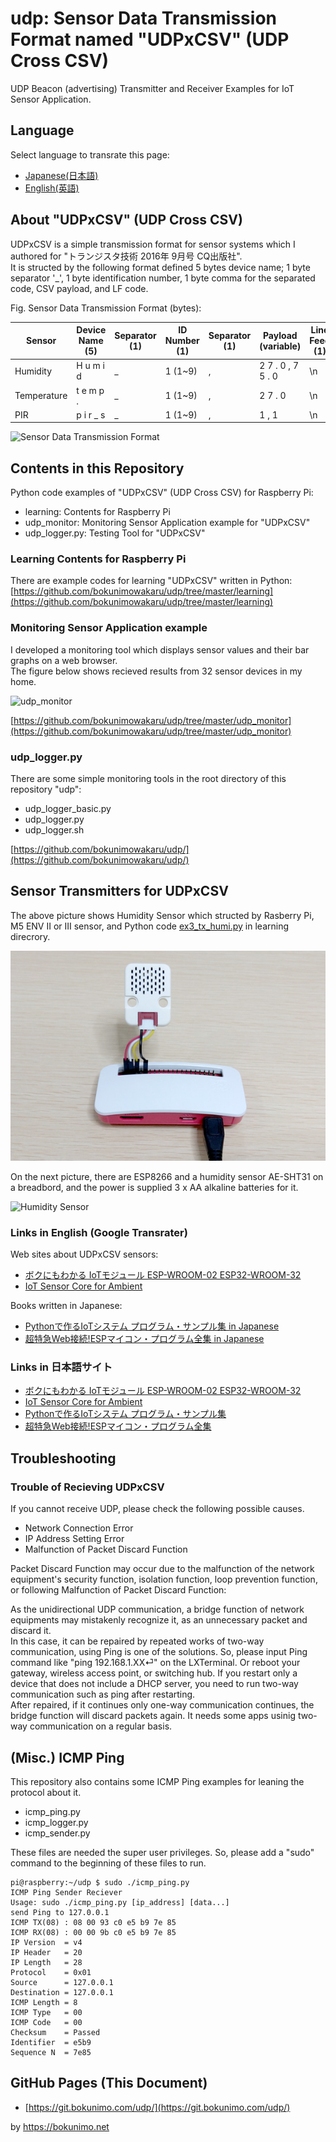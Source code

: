 # udp: Sensor Data Transmission Format named "UDPxCSV" (UDP Cross CSV)

UDP Beacon (advertising) Transmitter and Receiver Examples for IoT Sensor Application.  

## Language

Select language to transrate this page:

* [Japanese(日本語)](https://translate.google.com/website?sl=en&tl=ja&hl&u=https://git.bokunimo.com/udp/)
* [English(英語)](https://git.bokunimo.com/udp/)

## About "UDPxCSV" (UDP Cross CSV)

UDPxCSV is a simple transmission format for sensor systems which I authored for "トランジスタ技術 2016年 9月号 CQ出版社".  
It is structed by the following format defined 5 bytes device name; 1 byte separator '_', 1 byte identification number, 1 byte comma for the separated code, CSV payload, and LF code.  

Fig. Sensor Data Transmission Format (bytes):  

|Sensor     |Device Name (5)  |Separator (1)|ID Number (1)|Separator (1)|Payload (variable)  |Line Feed (1)|
|-----------|-----------------|-------------|-------------|-------------|--------------------|-------------|
|Humidity   | H u m i d       | _           | 1 (1~9)     | ,           | 2 7 . 0 ,   7 5 . 0| \n          |
|Temperature| t e m p .       | _           | 1 (1~9)     | ,           | 2 7 . 0            | \n          |
|PIR        | p i r _ s       | _           | 1 (1~9)     | ,           | 1 , 1              | \n          |

![Sensor Data Transmission Format](https://bokunimo.net/blog/wp-content/uploads/2022/06/csv.jpg)

## Contents in this Repository

Python code examples of "UDPxCSV" (UDP Cross CSV) for Raspberry Pi:  

* learning: Contents for Raspberry Pi  
* udp_monitor: Monitoring Sensor Application example for "UDPxCSV"  
* udp_logger.py: Testing Tool for "UDPxCSV"  

### Learning Contents for Raspberry Pi

There are example codes for learning "UDPxCSV" written in Python:  
[https://github.com/bokunimowakaru/udp/tree/master/learning](https://github.com/bokunimowakaru/udp/tree/master/learning)

### Monitoring Sensor Application example

I developed a monitoring tool which displays sensor values and their bar graphs on a web browser.  
The figure below shows recieved results from 32 sensor devices in my home.  

![udp_monitor](https://bokunimo.net/blog/wp-content/uploads/2022/02/udp-768x406.jpg)

[https://github.com/bokunimowakaru/udp/tree/master/udp_monitor](https://github.com/bokunimowakaru/udp/tree/master/udp_monitor)

### udp_logger.py

There are some simple monitoring tools in the root directory of this repository "udp":  

* udp_logger_basic.py
* udp_logger.py
* udp_logger.sh

[https://github.com/bokunimowakaru/udp/](https://github.com/bokunimowakaru/udp/)

## Sensor Transmitters for UDPxCSV

The above picture shows Humidity Sensor which structed by Rasberry Pi, M5 ENV II or III sensor,
and Python code [ex3_tx_humi.py](https://github.com/bokunimowakaru/udp/blob/master/learning/ex3_tx_humi.py) in learning direcrory.  

![Humidity Sensor for Raspberry Pi](https://raw.githubusercontent.com/bokunimowakaru/udp/master/learning/humid_sesnor.jpg)

On the next picture, there are ESP8266 and a humidity sensor AE-SHT31 on a breadbord,
and the power is supplied 3 x AA alkaline batteries for it.

![Humidity Sensor](https://bokunimo.net/blog/wp-content/uploads/yahoo/blog_import_5c796d4c214c7.jpg)

### Links in English (Google Transrater)

Web sites about UDPxCSV sensors:
* [ボクにもわかる IoTモジュール ESP-WROOM-02 ESP32-WROOM-32](https://translate.google.com/website?sl=ja&tl=en&hl&u=https://git.bokunimo.com/esp/)
* [IoT Sensor Core for Ambient](https://translate.google.com/website?sl=ja&tl=en&hl&u=https://bokunimo.net/ambient/)

Books written in Japanese:
* [Pythonで作るIoTシステム プログラム・サンプル集 in Japanese](https://translate.google.com/website?sl=ja&tl=en&hl&u=https://amzn.to/3ls4Vx4)
* [超特急Web接続!ESPマイコン・プログラム全集 in Japanese](https://translate.google.com/website?sl=ja&tl=en&hl&u=https://amzn.to/3JWq78I)

### Links in 日本語サイト
* [ボクにもわかる IoTモジュール ESP-WROOM-02 ESP32-WROOM-32](https://git.bokunimo.com/esp/)
* [IoT Sensor Core for Ambient](https://bokunimo.net/ambient/)
* [Pythonで作るIoTシステム プログラム・サンプル集](https://amzn.to/3ls4Vx4)
* [超特急Web接続!ESPマイコン・プログラム全集](https://amzn.to/3JWq78I)

## Troubleshooting

### Trouble of Recieving UDPxCSV

If you cannot receive UDP, please check the following possible causes.

* Network Connection Error
* IP Address Setting Error
* Malfunction of Packet Discard Function

Packet Discard Function may occur due to the malfunction of the network equipment's security function, isolation function, loop prevention function, or following Malfunction of Packet Discard Function:

As the unidirectional UDP communication, a bridge function of network equipments may mistakenly recognize it, as an unnecessary packet and discard it.  
In this case, it can be repaired by repeated works of two-way communication, using Ping is one of the solutions. So, please input Ping command like "ping 192.168.1.XX⏎" on the LXTerminal.
Or reboot your gateway, wireless access point, or switching hub. If you restart only a device that does not include a DHCP server, you need to run two-way communication such as ping after restarting.  
After repaired, if it continues only one-way communication continues, the bridge function will discard packets again. It needs some apps usinig two-way communication on a regular basis.  

## (Misc.) ICMP Ping

This repository also contains some ICMP Ping examples for leaning the protocol about it.  

* icmp_ping.py
* icmp_logger.py
* icmp_sender.py

These files are needed the super user privileges.  So, please add a "sudo" command to the beginning of these files to run.  

	pi@raspberry:~/udp $ sudo ./icmp_ping.py  
	ICMP Ping Sender Reciever  
	Usage: sudo ./icmp_ping.py [ip_address] [data...]  
	send Ping to 127.0.0.1  
	ICMP TX(08) : 08 00 93 c0 e5 b9 7e 85  
	ICMP RX(08) : 00 00 9b c0 e5 b9 7e 85  
	IP Version  = v4  
	IP Header   = 20  
	IP Length   = 28  
	Protocol    = 0x01  
	Source      = 127.0.0.1  
	Destination = 127.0.0.1  
	ICMP Length = 8  
	ICMP Type   = 00  
	ICMP Code   = 00  
	Checksum    = Passed  
	Identifier  = e5b9  
	Sequence N  = 7e85  

## GitHub Pages (This Document)

* [https://git.bokunimo.com/udp/](https://git.bokunimo.com/udp/)

by <https://bokunimo.net>


